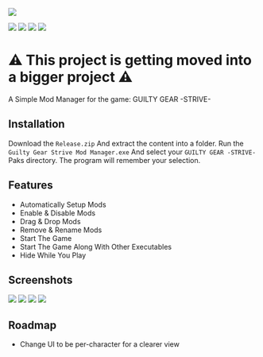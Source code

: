 ﻿![](https://image.api.playstation.com/vulcan/img/rnd/202101/1814/A7uJgEJjqPirxWpNzosoTw3J.png)

![](https://img.shields.io/github/last-commit/HalfDragonLucy/Guilty-Gear-Strive-Mod-Manager)
![](https://img.shields.io/github/v/release/HalfDragonLucy/Guilty-Gear-Strive-Mod-Manager) 
![](https://img.shields.io/github/issues/HalfDragonLucy/Guilty-Gear-Strive-Mod-Manager) 
![](https://img.shields.io/github/license/HalfDragonLucy/Guilty-Gear-Strive-Mod-Manager)

# ⚠ This project is getting moved into a bigger project ⚠
A Simple Mod Manager for the game: GUILTY GEAR -STRIVE-

## Installation

Download the `Release.zip` And extract the content into a folder.
Run the `Guilty Gear Strive Mod Manager.exe` And select your `GUILTY GEAR -STRIVE-` Paks directory.
The program will remember your selection.
    
## Features

- Automatically Setup Mods
- Enable & Disable Mods
- Drag & Drop Mods
- Remove & Rename Mods
- Start The Game
- Start The Game Along With Other Executables
- Hide While You Play

## Screenshots

![](https://cdn.discordapp.com/attachments/871532487581532190/981699005622931567/unknown.png)
![](https://cdn.discordapp.com/attachments/871532487581532190/981699050770423868/unknown.png)
![](https://cdn.discordapp.com/attachments/871532487581532190/981699085759303690/unknown.png)
![](https://cdn.discordapp.com/attachments/871532487581532190/981698855445864538/unknown.png)

## Roadmap

- Change UI to be per-character for a clearer view

